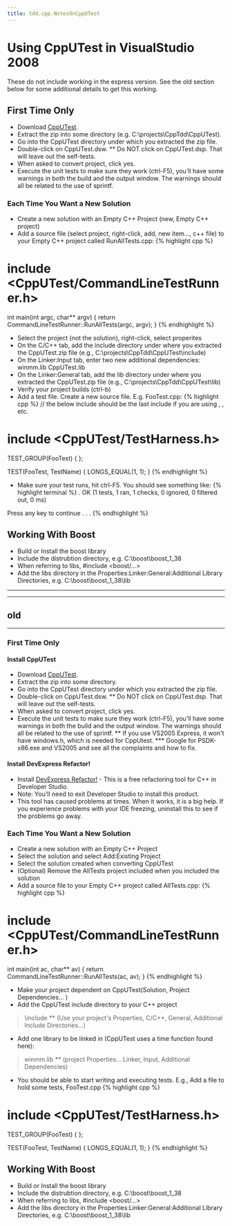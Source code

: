 ```yaml
---
title: tdd.cpp.NotesOnCppUTest
---
```

# Using CppUTest in VisualStudio 2008
These do not include working in the express version. See the old section below for some additional details to get this working.

## First Time Only
* Download [CppUTest](http://sourceforge.net/projects/cpputest/).
* Extract the zip into some directory (e.g. C:\projects\CppTdd\CppUTest).
* Go into the CppUTest directory under which you extracted the zip file.
* Double-click on CppUTest.dsw.
** Do NOT click on CppUTest.dsp. That will leave out the self-tests.
* When asked to convert project, click yes.
* Execute the unit tests to make sure they work (ctrl-F5), you'll have some warnings in both the build and the output window. The warnings should all be related to the use of sprintf.

### Each Time You Want a New Solution
* Create a new solution with an Empty C++ Project (new, Empty C++ project)
* Add a source file (select project, right-click, add, new item..., c++ file) to your Empty C++ project called RunAllTests.cpp:
{% highlight cpp %}
# include <CppUTest/CommandLineTestRunner.h>

int main(int argc, char** argv) {
    return CommandLineTestRunner::RunAllTests(argc, argv);
}
{% endhighlight %}
* Select the project (not the solution), right-click, select properites
* On the  C/C++ tab, add the include directory under where you extracted the CppUTest.zip file (e.g., C:\projects\CppTdd\CppUTest\include)
* On the Linker:Input tab, enter two new additional dependencies: winmm.lib CppUTest.lib
* On the Linker:General tab, add the lib directory under where you extracted the CppUTest.zip file (e.g., C:\projects\CppTdd\CppUTest\lib)
* Verify your project builds (ctrl-b)
* Add a test file. Create a new source file. E.g. FooTest.cpp:
{% highlight cpp %}
// the below include should be the last include if you are using <vector>, <string>, etc.
# include <CppUTest/TestHarness.h>

TEST_GROUP(FooTest) {
};

TEST(FooTest, TestName) {
  LONGS_EQUAL(1, 1);
}
{% endhighlight %}
* Make sure your test runs, hit ctrl-F5. You should see something like:
{% highlight terminal %}
.
OK (1 tests, 1 ran, 1 checks, 0 ignored, 0 filtered out, 0 ms)

Press any key to continue . . .
{% endhighlight %}

## Working With Boost
* Build or Install the boost library
* Include the distrubtion directory, e.g. C:\boost\boost_1_38
* When referring to libs, #include <boost/...>
* Add the libs directory in the Properties:Linker:General:Additional Library Directories, e.g. C:\boost\boost_1_38\lib

----
----
old
----
----
### First Time Only
#### Install CppUTest
* Download [CppUTest](http://sourceforge.net/projects/cpputest/).
* Extract the zip into some directory.
* Go into the CppUTest directory under which you extracted the zip file.
* Double-click on CppUTest.dsw.
** Do NOT click on CppUTest.dsp. That will leave out the self-tests.
* When asked to convert project, click yes.
* Execute the unit tests to make sure they work (ctrl-F5), you'll have some warnings in both the build and the output window. The warnings should all be related to the use of sprintf.
** If you use VS2005 Express, it won't have windows.h, which is needed for CppUtest.
*** Google for PSDK-x86.exe and VS2005 and see all the complaints and how to fix.

#### Install DevExpress Refactor!
* Install [DevExpress Refactor!](http://devexpress.com/Products/Visual_Studio_Add-in/RefactorCPP/) - This is a free refactoring tool for C++ in Developer Studio.
* Note: You'll need to exit Developer Studio to install this product.
* This tool has caused problems at times. When it works, it is a big help. If you experience problems with your IDE freezing, uninstall this to see if the problems go away.

### Each Time You Want a New Solution
* Create a new solution with an Empty C++ Project
* Select the solution and select Add:Existing Project
* Select the solution created when converting CppUTest
* (Optional) Remove the AllTests project included when you included the solution
* Add a source file to your Empty C++ project called AllTests.cpp:
{% highlight cpp %}
# include <CppUTest/CommandLineTestRunner.h>

int main(int ac, char** av)
{
    return CommandLineTestRunner::RunAllTests(ac, av);
}
{% endhighlight %}
* Make your project dependent on CppUTest(Solution, Project Dependencies... )
* Add the CppUTest include directory to your C++ project
> <path of CppUTest project>\include
** (Use your project's Properties, C/C++, General, Additional Include Directories...)
* Add one library to be linked in (CppUTest uses a time function found here):
> winmm.lib
** (project Properties... Linker, Input, Additional Dependencies)
* You should be able to start writing and executing tests. E.g., Add a file to hold some tests, FooTest.cpp
{% highlight cpp %}
# include <CppUTest/TestHarness.h>

TEST_GROUP(FooTest)
{
};

TEST(FooTest, TestName) {
  LONGS_EQUAL(1, 1);
}
{% endhighlight %}
## Working With Boost
* Build or Install the boost library
* Include the distrubtion directory, e.g. C:\boost\boost_1_38
* When referring to libs, #include <boost/...>
* Add the libs directory in the Properties:Linker:General:Additional Library Directories, e.g. C:\boost\boost_1_38\lib
